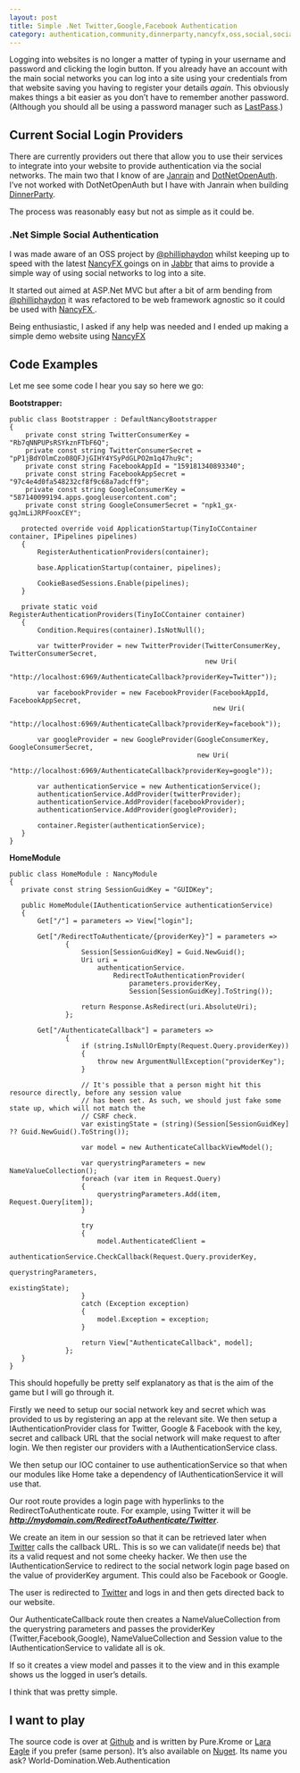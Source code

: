```yaml
---
layout: post
title: Simple .Net Twitter,Google,Facebook Authentication
category: authentication,community,dinnerparty,nancyfx,oss,social,social authentication
---
```


Logging into websites is no longer a matter of typing in your username and password and clicking the login button. If you already have an account with the main social networks you can log into a site using your credentials from that website saving you having to register your details *again*. This obviously makes things a bit easier as you don’t have to remember another password. (Although you should all be using a password manager such as [LastPass][1].)

## Current Social Login Providers

There are currently providers out there that allow you to use their services to integrate into your website to provide authentication via the social networks. The main two that I know of are [Janrain][2] and [DotNetOpenAuth][3]. I’ve not worked with DotNetOpenAuth but I have with Janrain when building [DinnerParty][4].

The process was reasonably easy but not as simple as it could be.

<!--excerpt-->

### .Net Simple Social Authentication

I was made aware of an OSS project by [@philliphaydon][5] whilst keeping up to speed with the latest [NancyFX ][6]goings on in [Jabbr][7] that aims to provide a simple way of using social networks to log into a site.

It started out aimed at ASP.Net MVC but after a bit of arm bending from [@philliphaydon][5] it was refactored to be web framework agnostic so it could be used with [NancyFX ][6].

Being enthusiastic, I asked if any help was needed and I ended up making a simple demo website using [NancyFX][6]

## Code Examples

Let me see some code I hear you say so here we go:

**Bootstrapper:**

	public class Bootstrapper : DefaultNancyBootstrapper
	{
	    private const string TwitterConsumerKey = "Rb7qNNPUPsRSYkznFTbF6Q";
	    private const string TwitterConsumerSecret = "pP1jBdYOlmCzo08QFJjGIHY4YSyPdGLPO2m1q47hu9c";
	    private const string FacebookAppId = "159181340893340";
	    private const string FacebookAppSecret = "97c4e4d0fa548232cf8f9c68a7adcff9";
	    private const string GoogleConsumerKey = "587140099194.apps.googleusercontent.com";
	    private const string GoogleConsumerSecret = "npk1_gx-gqJmLiJRPFooxCEY";

       protected override void ApplicationStartup(TinyIoCContainer container, IPipelines pipelines)
       {
           RegisterAuthenticationProviders(container);

           base.ApplicationStartup(container, pipelines);

           CookieBasedSessions.Enable(pipelines);
       }

       private static void RegisterAuthenticationProviders(TinyIoCContainer container)
       {
           Condition.Requires(container).IsNotNull();

           var twitterProvider = new TwitterProvider(TwitterConsumerKey, TwitterConsumerSecret,
                                                     new Uri(
                                                         "http://localhost:6969/AuthenticateCallback?providerKey=Twitter"));

           var facebookProvider = new FacebookProvider(FacebookAppId, FacebookAppSecret,
                                                       new Uri(
                                                           "http://localhost:6969/AuthenticateCallback?providerKey=facebook"));

           var googleProvider = new GoogleProvider(GoogleConsumerKey, GoogleConsumerSecret,
                                                   new Uri(
                                                       "http://localhost:6969/AuthenticateCallback?providerKey=google"));

           var authenticationService = new AuthenticationService();
           authenticationService.AddProvider(twitterProvider);
           authenticationService.AddProvider(facebookProvider);
           authenticationService.AddProvider(googleProvider);

           container.Register(authenticationService);
       }
    }

**HomeModule**

	public class HomeModule : NancyModule
	{  
	   private const string SessionGuidKey = "GUIDKey";

       public HomeModule(IAuthenticationService authenticationService)
       {
           Get["/"] = parameters => View["login"];

           Get["/RedirectToAuthenticate/{providerKey}"] = parameters =>
                  {
                      Session[SessionGuidKey] = Guid.NewGuid();
                      Uri uri =
                          authenticationService.
                              RedirectToAuthenticationProvider(
                                  parameters.providerKey,
                                  Session[SessionGuidKey].ToString());
                      
                      return Response.AsRedirect(uri.AbsoluteUri);
                  };

           Get["/AuthenticateCallback"] = parameters =>
                  {
                      if (string.IsNullOrEmpty(Request.Query.providerKey))
                      {
                          throw new ArgumentNullException("providerKey");
                      }

                      // It's possible that a person might hit this resource directly, before any session value
                      // has been set. As such, we should just fake some state up, which will not match the
                      // CSRF check.
                      var existingState = (string)(Session[SessionGuidKey] ?? Guid.NewGuid().ToString());

                      var model = new AuthenticateCallbackViewModel();

                      var querystringParameters = new NameValueCollection();
                      foreach (var item in Request.Query)
                      {
                          querystringParameters.Add(item, Request.Query[item]);
                      }

                      try
                      {
                          model.AuthenticatedClient =
                              authenticationService.CheckCallback(Request.Query.providerKey,
                                                                  querystringParameters,
                                                                  existingState);
                      }
                      catch (Exception exception)
                      {
                          model.Exception = exception;
                      }

                      return View["AuthenticateCallback", model];
                  };
       }
    }

This should hopefully be pretty self explanatory as that is the aim of the game but I will go through it.

Firstly we need to setup our social network key and secret which was provided to us by registering an app at the relevant site. We then setup a IAuthenticationProvider class for Twitter, Google &amp; Facebook with the key, secret and callback URL that the social network will make request to after login. We then register our providers with a IAuthenticationService class.

We then setup our IOC container to use authenticationService so that when our modules like Home take a dependency of IAuthenticationService it will use that.

Our root route provides a login page with hyperlinks to the RedirectToAuthenticate route. For example, using Twitter it will be **_http://mydomain.com/RedirectToAuthenticate/Twitter_**.

We create an item in our session so that it can be retrieved later when [Twitter][9] calls the callback URL. This is so we can validate(if needs be) that its a valid request and not some cheeky hacker. We then use the IAuthenticationService to redirect to the social network login page based on the value of providerKey argument. This could also be Facebook or Google.

The user is redirected to [Twitter][9] and logs in and then gets directed back to our website.

Our AuthenticateCallback route then creates a NameValueCollection from the querystring parameters and passes the providerKey (Twitter,Facebook,Google), NameValueCollection and Session value to the IAuthenticationService to validate all is ok.

If so it creates a view model and passes it to the view and in this example shows us the logged in user’s details.

I think that was pretty simple.

## I want to play

The source code is over at [Github][10] and is written by Pure.Krome or [Lara Eagle][11] if you prefer (same person). It’s also available on [Nuget][12]. Its name you ask? World-Domination.Web.Authentication

   [1]: http://www.lastpass.com
   [2]: http://janrain.com
   [3]: http://www.dotnetopenauth.net/
   [4]: http://blog.jonathanchannon.com/2012/09/21/nancyfx-ravendb-nerddinner-and-me/
   [5]: http://twitter.com/philliphaydon
   [6]: http://nancyfx.org/
   [7]: http://jabbr.net
   [9]: http://twitter.com
   [10]: https://github.com/PureKrome/World-Domination.Web.Authentication
   [11]: https://twitter.com/lara_eagle
   [12]: http://nuget.org/packages/World-Domination.Web.Authentication
  